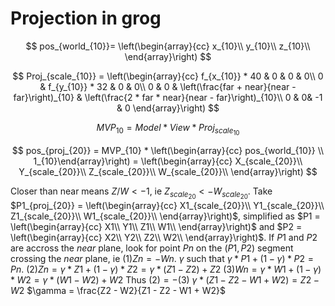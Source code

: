 # Projection in grog
$$
pos_{world_{10}}=
\left(\begin{array}{cc}
x_{10}\\
y_{10}\\
z_{10}\\
\end{array}\right)
$$

$$
Proj_{scale_{10}} =  \left(\begin{array}{cc}
f_{x_{10}} * 40 & 0 & 0 & 0\\
0 & f_{y_{10}} * 32 & 0 & 0\\
0 & 0 & \left(\frac{far  +  near}{near  -  far}\right)_{10} & \left(\frac{2  *  far  *  near}{near  -  far}\right)_{10}\\
0 & 0& -1 & 0
\end{array}\right)
$$

$$
MVP_{10} = Model * View * Proj_{scale_{10}}
$$

$$
pos_{proj_{20}} = MVP_{10} * \left(\begin{array}{cc} pos_{world_{10}} \\ 1_{10}\end{array}\right) = \left(\begin{array}{cc}
X_{scale_{20}}\\
Y_{scale_{20}}\\
Z_{scale_{20}}\\
W_{scale_{20}}\\
\end{array}\right)
$$

Closer than near means $Z/W < -1$, ie $Z_{scale_{20}} < -W_{scale_{20}}$.
Take $P1_{proj_{20}} = \left(\begin{array}{cc}
X1_{scale_{20}}\\
Y1_{scale_{20}}\\
Z1_{scale_{20}}\\
W1_{scale_{20}}\\
\end{array}\right)$, simplified as $P1 = \left(\begin{array}{cc}
X1\\
Y1\\
Z1\\
W1\\
\end{array}\right)$ and $P2 = \left(\begin{array}{cc}
X2\\
Y2\\
Z2\\
W2\\
\end{array}\right)$.
If $P1$ and $P2$ are accross the $near$ plane, look for point $Pn$ on the $(P1,P2)$ segment crossing the $near$ plane, ie $(1) Zn=-Wn$.
$\gamma$ such that $\gamma * P1 + (1-\gamma) * P2 = Pn$.
$(2) Zn = \gamma * Z1 + (1-\gamma) * Z2 = \gamma * (Z1 - Z2) + Z2$
$(3) Wn = \gamma * W1 + (1-\gamma) * W2 = \gamma * (W1 - W2) + W2$
Thus $(2) = -(3)$
$\gamma * (Z1 - Z2 - W1 + W2) = Z2 - W2$
$\gamma = \frac{Z2 - W2}{Z1 - Z2 - W1 + W2}$
